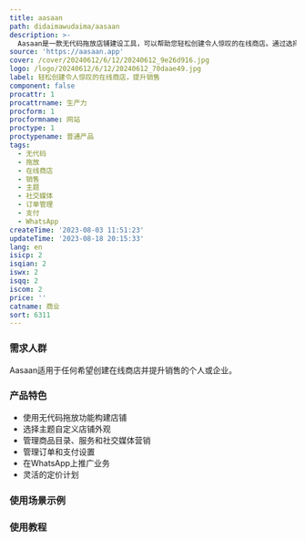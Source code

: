 ```yaml
---
title: aasaan
path: didaimawudaima/aasaan
description: >-
  Aasaan是一款无代码拖放店铺建设工具，可以帮助您轻松创建令人惊叹的在线商店。通过选择主题、管理商品目录、设置社交媒体营销、管理订单和支付等功能，您可以自定义您的商店并提升销售。Aasaan的特点包括高速网站加载、提高转化率、增加平均订单价值、快速上线、管理订单和在WhatsApp上推广。定价根据不同的计划进行，可以根据个人或企业需求选择适合的计划。
source: 'https://aasaan.app'
cover: /cover/20240612/6/12/20240612_9e26d916.jpg
logo: /logo/20240612/6/12/20240612_70daae49.jpg
label: 轻松创建令人惊叹的在线商店，提升销售
component: false
procattr: 1
procattrname: 生产力
procform: 1
procformname: 网站
proctype: 1
proctypename: 普通产品
tags:
  - 无代码
  - 拖放
  - 在线商店
  - 销售
  - 主题
  - 社交媒体
  - 订单管理
  - 支付
  - WhatsApp
createTime: '2023-08-03 11:51:23'
updateTime: '2023-08-18 20:15:33'
lang: en
isicp: 2
isqian: 2
iswx: 2
isqq: 2
iscom: 2
price: ''
catname: 商业
sort: 6311
---
```




### 需求人群
Aasaan适用于任何希望创建在线商店并提升销售的个人或企业。

### 产品特色
- 使用无代码拖放功能构建店铺
- 选择主题自定义店铺外观
- 管理商品目录、服务和社交媒体营销
- 管理订单和支付设置
- 在WhatsApp上推广业务
- 灵活的定价计划

### 使用场景示例


### 使用教程


  
